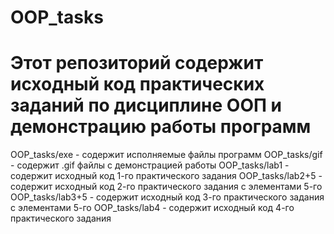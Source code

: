 # OOP_tasks
# Этот репозиторий содержит исходный код практических заданий по дисциплине ООП и демонстрацию работы программ

OOP_tasks/exe - содержит исполняемые файлы программ
OOP_tasks/gif - содержит .gif файлы с демонстрацией работы
OOP_tasks/lab1 - содержит исходный код 1-го практического задания
OOP_tasks/lab2+5 - содержит исходный код 2-го практического задания с элементами 5-го
OOP_tasks/lab3+5 - содержит исходный код 3-го практического задания с элементами 5-го
OOP_tasks/lab4 - содержит исходный код 4-го практического задания
